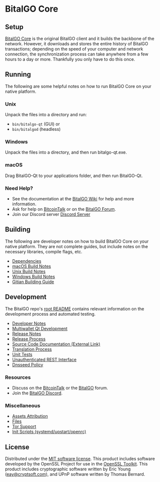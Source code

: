 BitalGO Core
=============

Setup
---------------------
[BitalGO Core](http://bitalgo.org/wallet) is the original BitalGO client and it builds the backbone of the network. However, it downloads and stores the entire history of BitalGO transactions; depending on the speed of your computer and network connection, the synchronization process can take anywhere from a few hours to a day or more. Thankfully you only have to do this once.

Running
---------------------
The following are some helpful notes on how to run BitalGO Core on your native platform.

### Unix

Unpack the files into a directory and run:

- `bin/bitalgo-qt` (GUI) or
- `bin/bitalgod` (headless)

### Windows

Unpack the files into a directory, and then run bitalgo-qt.exe.

### macOS

Drag BitalGO-Qt to your applications folder, and then run BitalGO-Qt.

### Need Help?

* See the documentation at the [BitalGO Wiki](https://github.com/BitalGO-Project/BitalGO/wiki)
for help and more information.
* Ask for help on [BitcoinTalk](https://bitcointalk.org/index.php?topic=1262920.0) or on the [BitalGO Forum](http://forum.bitalgo.org/).
* Join our Discord server [Discord Server](https://discord.bitalgo.org)

Building
---------------------
The following are developer notes on how to build BitalGO Core on your native platform. They are not complete guides, but include notes on the necessary libraries, compile flags, etc.

- [Dependencies](dependencies.md)
- [macOS Build Notes](build-osx.md)
- [Unix Build Notes](build-unix.md)
- [Windows Build Notes](build-windows.md)
- [Gitian Building Guide](gitian-building.md)

Development
---------------------
The BitalGO repo's [root README](/README.md) contains relevant information on the development process and automated testing.

- [Developer Notes](developer-notes.md)
- [Multiwallet Qt Development](multiwallet-qt.md)
- [Release Notes](release-notes.md)
- [Release Process](release-process.md)
- [Source Code Documentation (External Link)](https://www.fuzzbawls.pw/bitalgo/doxygen/)
- [Translation Process](translation_process.md)
- [Unit Tests](unit-tests.md)
- [Unauthenticated REST Interface](REST-interface.md)
- [Dnsseed Policy](dnsseed-policy.md)

### Resources
* Discuss on the [BitcoinTalk](https://bitcointalk.org/index.php?topic=1262920.0) or the [BitalGO](http://forum.bitalgo.org/) forum.
* Join the [BitalGO Discord](https://discord.bitalgo.org).

### Miscellaneous
- [Assets Attribution](assets-attribution.md)
- [Files](files.md)
- [Tor Support](tor.md)
- [Init Scripts (systemd/upstart/openrc)](init.md)

License
---------------------
Distributed under the [MIT software license](/COPYING).
This product includes software developed by the OpenSSL Project for use in the [OpenSSL Toolkit](https://www.openssl.org/). This product includes
cryptographic software written by Eric Young ([eay@cryptsoft.com](mailto:eay@cryptsoft.com)), and UPnP software written by Thomas Bernard.
